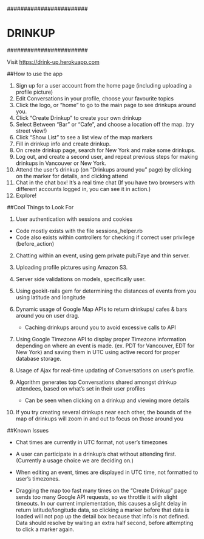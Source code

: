 ########################
# 	DRINKUP	        #
########################

Visit https://drink-up.herokuapp.com 

##How to use the app

1. Sign up for a user account from the home page (including uploading a profile picture)
2. Edit Conversations in your profile, choose your favourite topics
3. Click the logo, or “home” to go to the main page to see drinkups around you.
4. Click “Create Drinkup” to create your own drinkup
5. Select Between “Bar” or “Cafe”, and choose a location off the map. (try street view!)
6. Click “Show List” to see a list view of the map markers
7. Fill in drinkup info and create drinkup.
8. On create drinkup page, search for New York and make some drinkups.
9. Log out, and create a second user, and repeat previous steps for making drinkups in Vancouver or New York.
10. Attend the user’s drinkup (on “Drinkups around you” page) by clicking on the marker for details, and clicking attend
11. Chat in the chat box! It’s a real time chat (If you have two browsers with different accounts logged in, you can see it in action.)
12. Explore! 


##Cool Things to Look For

1) User authentication with sessions and cookies

- Code mostly exists with the file sessions_helper.rb
- Code also exists within controllers for checking if correct user privilege (before_action)

2) Chatting within an event, using gem private pub/Faye and thin server.

3) Uploading profile pictures using Amazon S3.

4) Server side validations on models, specifically user.

5) Using geokit-rails gem for determining the distances of events from you using latitude and longitude

6) Dynamic usage of Google Map APIs to return drinkups/ cafes & bars around you on user drag.
	- Caching drinkups around you to avoid excessive calls to API

6) Using Google Timezone API to display proper Timezone information depending on where an event is made. (ex. PDT for Vancouver, EDT for New York) and saving them in UTC using active record for proper database storage.

7) Usage of Ajax for real-time updating of Conversations on user’s profile.

8) Algorithm generates top Conversations shared amongst drinkup attendees, based on what’s set in their user profiles
	- Can be seen when clicking on a drinkup and viewing more details

9) If you try creating several drinkups near each other, the bounds of the map of drinkups will zoom in and out to focus on those around you


##Known Issues

- Chat times are currently in UTC format, not user’s timezones

- A user can participate in a drinkup’s chat without attending first. (Currently a usage choice we are deciding on.)

- When editing an event, times are displayed in UTC time, not formatted to user’s timezones.

- Dragging the map too fast many times on the “Create Drinkup” page sends too many Google API requests, so we throttle it with slight timeouts. In our current implementation, this causes a slight delay in return latitude/longitude data, so clicking a marker before that data is loaded will not pop up the detail box because that info is not defined. Data should resolve by waiting an extra half second, before attempting to click a marker again.


